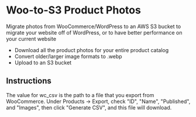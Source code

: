 # Woo-to-S3 Product Photos
Migrate photos from WooCommerce/WordPress to an AWS S3 bucket to migrate your website off of WordPress, or to have better performance on your current website
- Download all the product photos for your entire product catalog
- Convert older/larger image formats to .webp
- Upload to an S3 bucket

## Instructions
The value for wc_csv is the path to a file that you export from WooCommerce. Under Products -> Export, check "ID", "Name", "Published", and "Images", then click "Generate CSV", and this file will download.
